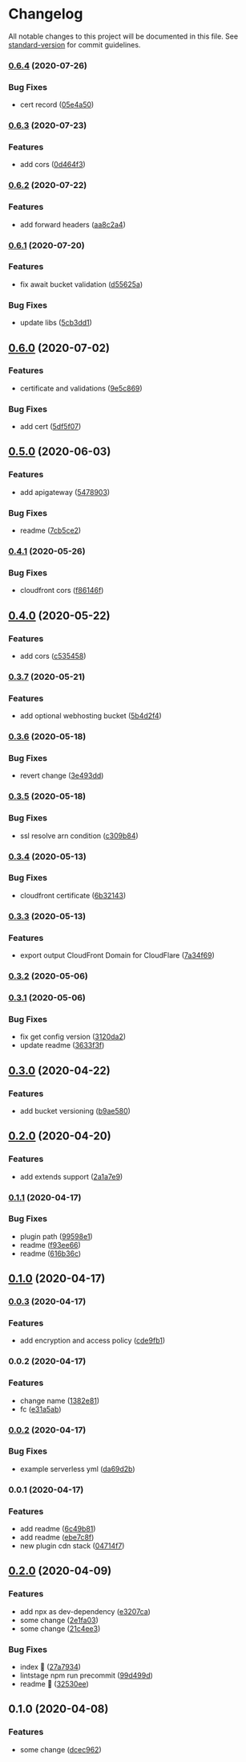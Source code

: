 # Changelog

All notable changes to this project will be documented in this file. See [standard-version](https://github.com/conventional-changelog/standard-version) for commit guidelines.

### [0.6.4](https://github.com/w4rlock/serverless-cdn-stack/compare/0.6.3...0.6.4) (2020-07-26)


### Bug Fixes

* cert record ([05e4a50](https://github.com/w4rlock/serverless-cdn-stack/commit/05e4a50888bd9266a53645cfcd2d90a9464fb8f0))

### [0.6.3](https://github.com/w4rlock/serverless-cdn-stack/compare/0.6.2...0.6.3) (2020-07-23)


### Features

* add cors ([0d464f3](https://github.com/w4rlock/serverless-cdn-stack/commit/0d464f348238a750b0c3b81e2a869fae6c6ca8d2))

### [0.6.2](https://github.com/w4rlock/serverless-cdn-stack/compare/0.6.1...0.6.2) (2020-07-22)


### Features

* add forward headers ([aa8c2a4](https://github.com/w4rlock/serverless-cdn-stack/commit/aa8c2a4a59be534f414faf43d287e488e129a35d))

### [0.6.1](https://github.com/w4rlock/serverless-cdn-stack/compare/0.6.0...0.6.1) (2020-07-20)


### Features

* fix await bucket validation ([d55625a](https://github.com/w4rlock/serverless-cdn-stack/commit/d55625a7d042ec7d3ccdfaa9952be220777ca472))


### Bug Fixes

* update libs ([5cb3dd1](https://github.com/w4rlock/serverless-cdn-stack/commit/5cb3dd14628b35d3d6b69915f12f02932407a006))

## [0.6.0](https://github.com/w4rlock/serverless-cdn-stack/compare/0.5.0...0.6.0) (2020-07-02)


### Features

* certificate and validations ([9e5c869](https://github.com/w4rlock/serverless-cdn-stack/commit/9e5c869c88a67954d633109c3712370872228cfc))


### Bug Fixes

* add cert ([5df5f07](https://github.com/w4rlock/serverless-cdn-stack/commit/5df5f07fa5e67131341b56316d0a4dd85e280fe4))

## [0.5.0](https://github.com/w4rlock/serverless-cdn-stack/compare/0.4.1...0.5.0) (2020-06-03)


### Features

* add apigateway ([5478903](https://github.com/w4rlock/serverless-cdn-stack/commit/5478903f717ff51287ac39ab780b4e87e8056f3b))


### Bug Fixes

* readme ([7cb5ce2](https://github.com/w4rlock/serverless-cdn-stack/commit/7cb5ce26b9cc45ec75376b1452b40acdc625074f))

### [0.4.1](https://github.com/w4rlock/serverless-cdn-stack/compare/0.4.0...0.4.1) (2020-05-26)


### Bug Fixes

* cloudfront cors ([f86146f](https://github.com/w4rlock/serverless-cdn-stack/commit/f86146fe70ea571972506f16aff37ccd554e9865))

## [0.4.0](https://github.com/w4rlock/serverless-cdn-stack/compare/0.3.7...0.4.0) (2020-05-22)


### Features

* add cors ([c535458](https://github.com/w4rlock/serverless-cdn-stack/commit/c535458bb15d9c63d1f2336df1848c28598a32f8))

### [0.3.7](https://github.com/w4rlock/serverless-cdn-stack/compare/0.3.6...0.3.7) (2020-05-21)


### Features

* add optional webhosting bucket ([5b4d2f4](https://github.com/w4rlock/serverless-cdn-stack/commit/5b4d2f4a89b27c381c92dd488402bf26dcc8e636))

### [0.3.6](https://github.com/w4rlock/serverless-cdn-stack/compare/0.3.5...0.3.6) (2020-05-18)


### Bug Fixes

* revert change ([3e493dd](https://github.com/w4rlock/serverless-cdn-stack/commit/3e493dd4cafa5777077caaf9144a97efdeab16bf))

### [0.3.5](https://github.com/w4rlock/serverless-cdn-stack/compare/0.3.4...0.3.5) (2020-05-18)


### Bug Fixes

* ssl resolve arn condition ([c309b84](https://github.com/w4rlock/serverless-cdn-stack/commit/c309b84607689351616f099c7354a89541d8f65f))

### [0.3.4](https://github.com/w4rlock/serverless-cdn-stack/compare/0.3.3...0.3.4) (2020-05-13)


### Bug Fixes

* cloudfront certificate ([6b32143](https://github.com/w4rlock/serverless-cdn-stack/commit/6b321434c4c602985e2b8da998c80dcdd9b9197d))

### [0.3.3](https://github.com/w4rlock/serverless-cdn-stack/compare/0.3.2...0.3.3) (2020-05-13)


### Features

* export output CloudFront Domain for CloudFlare ([7a34f69](https://github.com/w4rlock/serverless-cdn-stack/commit/7a34f693dd499deb54481f528b80a5d3ca0f86d0))

### [0.3.2](https://github.com/w4rlock/serverless-cdn-stack/compare/0.3.1...0.3.2) (2020-05-06)

### [0.3.1](https://github.com/w4rlock/serverless-cdn-stack/compare/0.3.0...0.3.1) (2020-05-06)


### Bug Fixes

* fix get config version ([3120da2](https://github.com/w4rlock/serverless-cdn-stack/commit/3120da2bfb4e01530308469721f8912e77f8b0f6))
* update readme ([3633f3f](https://github.com/w4rlock/serverless-cdn-stack/commit/3633f3f96843fa7a968415dcca912934948f9a26))

## [0.3.0](https://github.com/w4rlock/serverless-cdn-stack/compare/0.2.0...0.3.0) (2020-04-22)


### Features

* add bucket versioning ([b9ae580](https://github.com/w4rlock/serverless-cdn-stack/commit/b9ae58042c3ff57c0980b4fbbecb9b08057bd103))

## [0.2.0](https://github.com/w4rlock/serverless-cdn-stack/compare/0.1.1...0.2.0) (2020-04-20)


### Features

* add extends support ([2a1a7e9](https://github.com/w4rlock/serverless-cdn-stack/commit/2a1a7e9d89de29dc50835af461772d5f75aa2a97))

### [0.1.1](https://github.com/w4rlock/serverless-cdn-stack/compare/0.1.0...0.1.1) (2020-04-17)


### Bug Fixes

* plugin path ([99598e1](https://github.com/w4rlock/serverless-cdn-stack/commit/99598e14ebaf528945f414f79b25efd67e20aacb))
* readme ([f93ee66](https://github.com/w4rlock/serverless-cdn-stack/commit/f93ee667e0ca83d481f4e2b4caccfaa725e56191))
* readme ([616b36c](https://github.com/w4rlock/serverless-cdn-stack/commit/616b36cdfd623edf74ea8cbbcd365f37cc7933a3))

## [0.1.0](https://github.com/w4rlock/serverless-cdn-stack/compare/0.0.3...0.1.0) (2020-04-17)

### [0.0.3](https://github.com/w4rlock/serverless-cdn-stack/compare/0.0.2...0.0.3) (2020-04-17)


### Features

* add encryption and access policy ([cde9fb1](https://github.com/w4rlock/serverless-cdn-stack/commit/cde9fb197ce48b7e0d99156f6cc036ab07d0be50))

### 0.0.2 (2020-04-17)


### Features

* change name ([1382e81](https://github.com/w4rlock/serverless-cdn-stack/commit/1382e81aa73591233ce593c61815240621e8ba1b))
* fc ([e31a5ab](https://github.com/w4rlock/serverless-cdn-stack/commit/e31a5ab900b75059f3effa8504b0a3a9f76ac2e9))

### [0.0.2](https://github.com/w4rlock/serverless-cdn-stack/compare/0.0.1...0.0.2) (2020-04-17)


### Bug Fixes

* example serverless yml ([da69d2b](https://github.com/w4rlock/serverless-cdn-stack/commit/da69d2b3f9303ee28698ce01f7227907d31df702))

### 0.0.1 (2020-04-17)


### Features

* add readme ([6c49b81](https://github.com/w4rlock/serverless-cdn-stack/commit/6c49b813049b74f0cdb877a0f96f2fbf7a176b24))
* add readme ([ebe7c8f](https://github.com/w4rlock/serverless-cdn-stack/commit/ebe7c8f20eb538f4a1dbcce5f3b5cf190eafdc3d))
* new plugin cdn stack ([04714f7](https://github.com/w4rlock/serverless-cdn-stack/commit/04714f745e3e145b39e1edac8fa4a247cfa83bd7))

## [0.2.0](https://github.com/w4rlock/template-base-serverless-plugin/compare/0.1.0...0.2.0) (2020-04-09)


### Features

* add npx as dev-dependency ([e3207ca](https://github.com/w4rlock/template-base-serverless-plugin/commit/e3207cabe0428fca2dd4da3477ec149fdeae14ca))
* some change ([2e1fa03](https://github.com/w4rlock/template-base-serverless-plugin/commit/2e1fa03d1ca171b6879bf85728def78a5c849a13))
* some change ([21c4ee3](https://github.com/w4rlock/template-base-serverless-plugin/commit/21c4ee3b6a5bd2c2ac994dc1cc078a56d31e8828))


### Bug Fixes

* index :beer: ([27a7934](https://github.com/w4rlock/template-base-serverless-plugin/commit/27a7934259987d300d217c5529bd27a79b8a28a7))
* lintstage npm run precommit ([99d499d](https://github.com/w4rlock/template-base-serverless-plugin/commit/99d499d0f12000178c7360fd1b97c560dd92ac3b))
* readme :beer: ([32530ee](https://github.com/w4rlock/template-base-serverless-plugin/commit/32530eee45fc6b603ca6fc9bca05309fe20375c8))

## 0.1.0 (2020-04-08)


### Features

* some change ([dcec962](https://github.com/w4rlock/template-base-serverless-plugin/commit/dcec962395cb8c285522ecf4964b8d3dbf947dc5))
